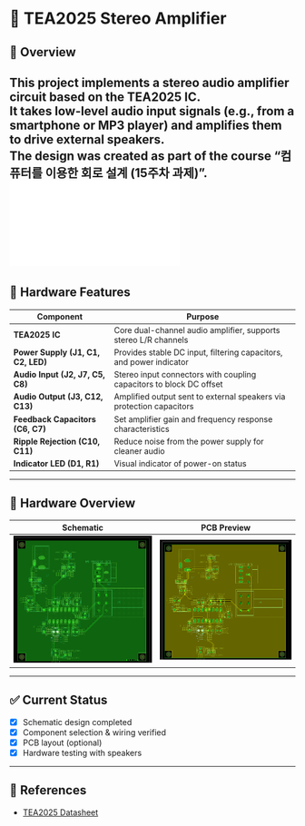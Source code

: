 # 🎵 TEA2025 Stereo Amplifier  

## 🔎 Overview
This project implements a **stereo audio amplifier circuit** based on the **TEA2025 IC**.  
It takes low-level audio input signals (e.g., from a smartphone or MP3 player) and amplifies them to drive external speakers.  
The design was created as part of the course **“컴퓨터를 이용한 회로 설계 (15주차 과제)”**.
![Schematic](docs/images/TEA2025.pdf)
---

## 🔧 Hardware Features

| Component                  | Purpose                                                                 |
|----------------------------|-------------------------------------------------------------------------|
| **TEA2025 IC**             | Core dual-channel audio amplifier, supports stereo L/R channels        |
| **Power Supply (J1, C1, C2, LED)** | Provides stable DC input, filtering capacitors, and power indicator |
| **Audio Input (J2, J7, C5, C8)**   | Stereo input connectors with coupling capacitors to block DC offset |
| **Audio Output (J3, C12, C13)**    | Amplified output sent to external speakers via protection capacitors |
| **Feedback Capacitors (C6, C7)**   | Set amplifier gain and frequency response characteristics           |
| **Ripple Rejection (C10, C11)**    | Reduce noise from the power supply for cleaner audio                |
| **Indicator LED (D1, R1)**         | Visual indicator of power-on status                                 |

---

## 📸 Hardware Overview
| Schematic | PCB Preview |
|-----------|-------------|
| ![Schematic](docs/images/TEA2025-F.png) | ![PCB](docs/images/TEA2025-B.png) |

---

## ✅ Current Status
- [x] Schematic design completed  
- [x] Component selection & wiring verified  
- [x] PCB layout (optional)  
- [x] Hardware testing with speakers  

---

## 📑 References
- [TEA2025 Datasheet](https://www.alldatasheet.com/datasheet-pdf/pdf/23744/STMICROELECTRONICS/TEA2025.html)  
